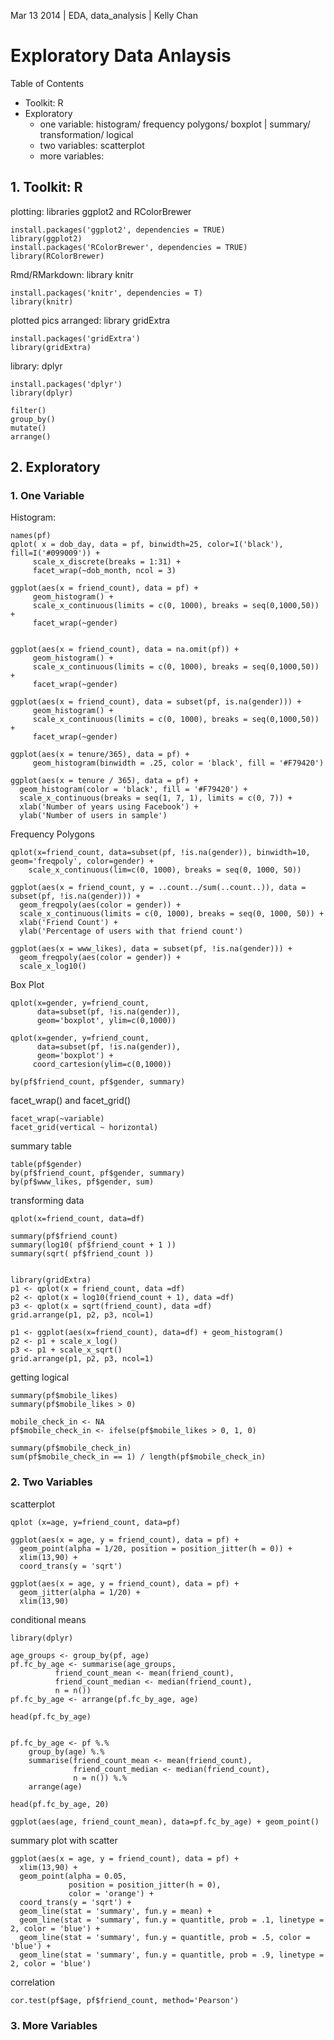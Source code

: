Mar 13 2014 | EDA, data_analysis | Kelly Chan
# Exploratory Data Anlaysis
Table of Contents
- Toolkit: R
- Exploratory
    - one variable: histogram/ frequency polygons/ boxplot | summary/ transformation/ logical
    - two variables: scatterplot
    - more variables:

## 1. Toolkit: R

plotting: libraries ggplot2 and RColorBrewer
```{r}
install.packages('ggplot2', dependencies = TRUE)
library(ggplot2)
install.packages('RColorBrewer', dependencies = TRUE)
library(RColorBrewer)
```
Rmd/RMarkdown: library knitr
```{r}
install.packages('knitr', dependencies = T) 
library(knitr)
```
plotted pics arranged: library gridExtra
```{r}
install.packages('gridExtra')
library(gridExtra)
```

library: dplyr
```{r}
install.packages('dplyr')
library(dplyr)

filter()
group_by()
mutate()
arrange()
```

## 2. Exploratory

### 1. One Variable

Histogram: 
```
names(pf)
qplot( x = dob_day, data = pf, binwidth=25, color=I('black'), fill=I('#099009')) + 
     scale_x_discrete(breaks = 1:31) +
     facet_wrap(~dob_month, ncol = 3)

ggplot(aes(x = friend_count), data = pf) +
     geom_histogram() + 
     scale_x_continuous(limits = c(0, 1000), breaks = seq(0,1000,50)) +
     facet_wrap(~gender)


ggplot(aes(x = friend_count), data = na.omit(pf)) +
     geom_histogram() + 
     scale_x_continuous(limits = c(0, 1000), breaks = seq(0,1000,50)) +
     facet_wrap(~gender)

ggplot(aes(x = friend_count), data = subset(pf, is.na(gender))) +
     geom_histogram() + 
     scale_x_continuous(limits = c(0, 1000), breaks = seq(0,1000,50)) +
     facet_wrap(~gender)
     
ggplot(aes(x = tenure/365), data = pf) + 
     geom_histogram(binwidth = .25, color = 'black', fill = '#F79420')

ggplot(aes(x = tenure / 365), data = pf) + 
  geom_histogram(color = 'black', fill = '#F79420') + 
  scale_x_continuous(breaks = seq(1, 7, 1), limits = c(0, 7)) + 
  xlab('Number of years using Facebook') + 
  ylab('Number of users in sample')
```

Frequency Polygons
```
qplot(x=friend_count, data=subset(pf, !is.na(gender)), binwidth=10, geom='freqpoly', color=gender) +
    scale_x_continuous(lim=c(0, 1000), breaks = seq(0, 1000, 50)) 

ggplot(aes(x = friend_count, y = ..count../sum(..count..)), data = subset(pf, !is.na(gender))) + 
  geom_freqpoly(aes(color = gender)) + 
  scale_x_continuous(limits = c(0, 1000), breaks = seq(0, 1000, 50)) + 
  xlab('Friend Count') + 
  ylab('Percentage of users with that friend count')

ggplot(aes(x = www_likes), data = subset(pf, !is.na(gender))) + 
  geom_freqpoly(aes(color = gender)) + 
  scale_x_log10()
```

Box Plot
```
qplot(x=gender, y=friend_count, 
      data=subset(pf, !is.na(gender)), 
      geom='boxplot', ylim=c(0,1000))

qplot(x=gender, y=friend_count, 
      data=subset(pf, !is.na(gender)), 
      geom='boxplot') +
     coord_cartesion(ylim=c(0,1000))

by(pf$friend_count, pf$gender, summary)
```

facet\_wrap() and facet_grid()
```
facet_wrap(~variable)
facet_grid(vertical ~ horizontal)
```

summary table
```
table(pf$gender)
by(pf$friend_count, pf$gender, summary)
by(pf$www_likes, pf$gender, sum)
```

transforming data
```
qplot(x=friend_count, data=df)

summary(pf$friend_count)
summary(log10( pf$friend_count + 1 ))
summary(sqrt( pf$friend_count ))


library(gridExtra)
p1 <- qplot(x = friend_count, data =df)
p2 <- qplot(x = log10(friend_count + 1), data =df)
p3 <- qplot(x = sqrt(friend_count), data =df)
grid.arrange(p1, p2, p3, ncol=1)

p1 <- ggplot(aes(x=friend_count), data=df) + geom_histogram()
p2 <- p1 + scale_x_log()
p3 <- p1 + scale_x_sqrt()
grid.arrange(p1, p2, p3, ncol=1)
```

getting logical
```
summary(pf$mobile_likes)
summary(pf$mobile_likes > 0)

mobile_check_in <- NA
pf$mobile_check_in <- ifelse(pf$mobile_likes > 0, 1, 0)

summary(pf$mobile_check_in)
sum(pf$mobile_check_in == 1) / length(pf$mobile_check_in)
```


### 2. Two Variables

scatterplot
```
qplot (x=age, y=friend_count, data=pf)

ggplot(aes(x = age, y = friend_count), data = pf) + 
  geom_point(alpha = 1/20, position = position_jitter(h = 0)) +
  xlim(13,90) +
  coord_trans(y = 'sqrt')

ggplot(aes(x = age, y = friend_count), data = pf) + 
  geom_jitter(alpha = 1/20) +
  xlim(13,90)

```

conditional means
```
library(dplyr)

age_groups <- group_by(pf, age)
pf.fc_by_age <- summarise(age_groups,
          friend_count_mean <- mean(friend_count),
          friend_count_median <- median(friend_count),
          n = n())
pf.fc_by_age <- arrange(pf.fc_by_age, age)

head(pf.fc_by_age)


pf.fc_by_age <- pf %.%
    group_by(age) %.%
    summarise(friend_count_mean <- mean(friend_count),
              friend_count_median <- median(friend_count),
              n = n()) %.%
    arrange(age)
    
head(pf.fc_by_age, 20)

ggplot(aes(age, friend_count_mean), data=pf.fc_by_age) + geom_point()
```
summary plot with scatter
```
ggplot(aes(x = age, y = friend_count), data = pf) + 
  xlim(13,90) +
  geom_point(alpha = 0.05, 
             position = position_jitter(h = 0),
             color = 'orange') +
  coord_trans(y = 'sqrt') +
  geom_line(stat = 'summary', fun.y = mean) +
  geom_line(stat = 'summary', fun.y = quantitle, prob = .1, linetype = 2, color = 'blue') +
  geom_line(stat = 'summary', fun.y = quantitle, prob = .5, color = 'blue') +
  geom_line(stat = 'summary', fun.y = quantitle, prob = .9, linetype = 2, color = 'blue')
```

correlation
```
cor.test(pf$age, pf$friend_count, method='Pearson')
```

### 3. More Variables
